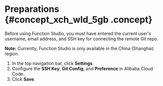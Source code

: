 # Preparations {#concept_xch_wld_5gb .concept}

Before using Function Studio, you must have entered the current user's username, email address, and SSH key for connecting the remote Git repo.

**Note:** Currently, Function Studio is only available in the China \(Shanghai\) region.

1.  In the top navigation bar, click **Settings**.
2.  Configure the **SSH Key**, **Git Config**, and **Preference** in Alibaba Cloud Code.
3.  Click **Save**.

